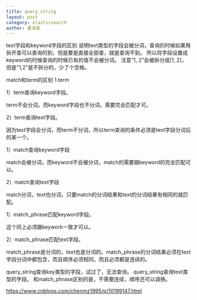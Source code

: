 ```yaml
---
title: query_string
layout: post
category: elasticsearch
author: 夏泽民
---
```

text字段和keyword字段的区别
说明text类型的字段会被分词，查询的时候如果用拆开查可以查询的到，但是要是直接全部查，就是查询不到。
所以将字段设置成keyword的时候查询的时候已有的值不会被分词。
注意“1, 2”会被拆分成[1, 2]，但是"1,2"是不拆分的，少了个空格。

match和term的区别
1.term

 1）term查询keyword字段。

 term不会分词。而keyword字段也不分词。需要完全匹配才可。
 
  2）term查询text字段。

因为text字段会分词，而term不分词，所以term查询的条件必须是text字段分词后的某一个。

1）match查询keyword字段

match会被分词，而keyword不会被分词，match的需要跟keyword的完全匹配可以。

2）match查询text字段

match分词，text也分词，只要match的分词结果和text的分词结果有相同的就匹配。

1）match_phrase匹配keyword字段。

这个同上必须跟keywork一致才可以。

2）match_phrase匹配text字段。

match_phrase是分词的，text也是分词的。match_phrase的分词结果必须在text字段分词中都包含，而且顺序必须相同，而且必须都是连续的。

query_string查询key类型的字段，试过了，无法查询。
query_string查询text类型的字段。
和match_phrase区别的是，不需要连续，顺序还可以调换。
<!-- more -->
https://www.cnblogs.com/chenmz1995/p/10199147.html
